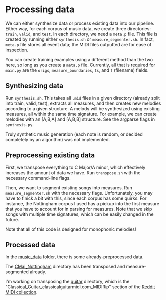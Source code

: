 # Processing data

We can either synthesize data or process existing data into our pipeline. Either way, for each corpus of music data, we create three directories: ```train```, ```valid```, and ```test```. In each directory, we need a ```meta.p``` file. This file is created by running either ```synthesis.sh``` or ```measure_segmenter.sh```. In fact, ```meta.p``` file stores all event data; the MIDI files outputted are for ease of inspection. 

You can create training examples using a different method than the two here, so long as you create a ```meta.p``` file. Currently, all that is required for ```main.py``` are the ```origs```, ```measure_boundaries```, ```ts```, and ```f``` (filename) fields.


## Synthesizing data

Run ```synthesis.sh```. This takes all ```.mid``` files in a given directory (already split into train, valid, test), extracts all measures, and then creates new melodies according to a given structure. A melody will be synthesized using existing measures, all within the same time signature. For example, we can create melodies with an [A,B,A] and [A,B,B] structure. See the argparse flags in ```synthesis.py```.

Truly synthetic music generation (each note is random, or decided completely by an algorithm) was not implemented.

## Preprocessing existing data

First, we transpose everything to C Major/A minor, which effectively increases the amount of data we have. Run ```transpose.sh``` with the necessary command-line flags.

Then, we want to segment existing songs into measures. Run ```measure_segmenter.sh``` with the necessary flags. Unfortunately, you may have to finick a bit with this, since each corpus has some quirks. For instance, the Nottingham corpus I used has a pickup into the first measure that you have to account for in parsing for measures. Note that we skip songs with multiple time signatures, which can be easily changed in the future.

Note that all of this code is designed for monophonic melodies!

## Processed data

In the [music_data](../music_data/) folder, there is some already-preprocessed data.

The [CMaj_Nottingham](../music_data/CMaj_Nottingham) directory has been transposed and measure-segmented already.

I'm working on transposing the [guitar](../music_data/guitar) directory, which is the "Classical_Guitar_classicalguitarmidi.com_MIDIRip" section of the [Reddit MIDI collection](https://www.reddit.com/r/WeAreTheMusicMakers/comments/3ajwe4/the_largest_midi_collection_on_the_internet/).
